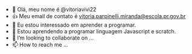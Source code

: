 - 👋 Olá, meu nome é @vitoriavivi22
- 👍 Meu email de contato é vitoria.parpinelli.miranda@escola.pr.gov.br
- 👀 Eu estou interessado em aprender a programar.
- 🌱 Estou aprendendo a programar linguagem Javascript e scratch. 
- 💞️ I’m looking to collaborate on ...
- 📫 How to reach me ...


